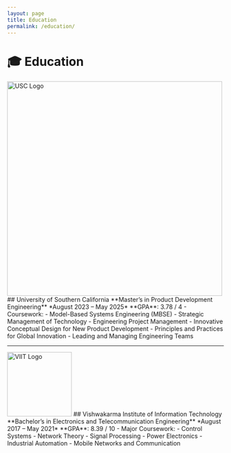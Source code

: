 ```yaml
---
layout: page
title: Education
permalink: /education/
---
```


# 🎓 Education

<img src="https://anikulkarn.github.io/portfolio/assets/img/usc.png" alt="USC Logo" width="500"/>
## University of Southern California
**Master’s in Product Development Engineering**  
*August 2023 – May 2025*  
**GPA**: 3.78 / 4  
- Coursework:
  - Model-Based Systems Engineering (MBSE)
  - Strategic Management of Technology
  - Engineering Project Management
  - Innovative Conceptual Design for New Product Development
  - Principles and Practices for Global Innovation
  - Leading and Managing Engineering Teams

---

<img src="https://anikulkarn.github.io/portfolio/assets/img/viit.png" alt="VIIT Logo" width="150"/>
## Vishwakarma Institute of Information Technology
**Bachelor’s in Electronics and Telecommunication Engineering**  
*August 2017 – May 2021*  
**GPA**: 8.39 / 10  
- Major Coursework:
  - Control Systems
  - Network Theory
  - Signal Processing
  - Power Electronics
  - Industrial Automation
  - Mobile Networks and Communication
